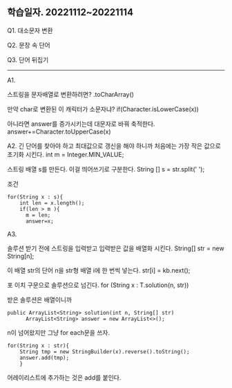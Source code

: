 ## 학습일자. 20221112~20221114

Q1. 대소문자 변환

Q2. 문장 속 단어

Q3. 단어 뒤집기


* * *

A1.

스트링을 문자배열로 변환하려면? .toCharArray()

만약 char로 변환된 이 캐릭터가 소문자냐? if(Character.isLowerCase(x))

아니라면 answer를 증가시키는데 대문자로 바꿔 축적한다. answer+=Character.toUpperCase(x)

A2.
긴 단어를 찾아야 하고 최대값으로 갱신을 해야 하니까 처음에는 가장 작은 값으로 초기화 시킨다. int m = Integer.MIN_VALUE;

스트링 배열 s를 만든다. 이걸 띄어쓰기로 구분한다. String [] s = str.split(' ');

조건
```
for(String x : s){
    int len = x.length();
    if(len > m ){
      m = len;
      answer=x;
```

A3.

솔루션 받기 전에 스트링을 입력받고 입력받은 값을 배열화 시킨다. String[] str = new String[n];

이 배열 str의 단어 n을 str형 배열 i에 한 번씩 넣는다. str[i] = kb.next();

포 이치 구문으로 솔루션으로 넘긴다. for (String x : T.solution(n, str))

받은 솔루션은 배열이니까
```
public ArrayList<String> solution(int n, String[] str)
      ArrayList<String> answer = new ArrayList<>();
```
n이 넘어왔지만 그냥 for each문을 쓰자.
```
for(String x : str){
    String tmp = new StringBuilder(x).reverse().toString();
    answer.add(tmp);
    }
```
어레이리스트에 추가하는 것은 add를 붙인다.
